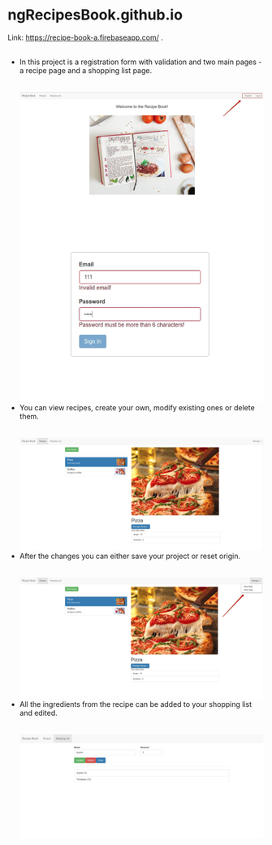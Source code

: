 # ngRecipesBook.github.io
Link: https://recipe-book-a.firebaseapp.com/ . <br /><br />
<ul>
  <li>In this project is a registration form with validation and two main pages - a recipe page and a shopping list page. </li>
   <br /><br />
  <img src="https://github.com/projectFromEllina/ngRecipesBook.github.io/blob/master/recipe-1.jpg"/>
  <img src="https://github.com/projectFromEllina/ngRecipesBook.github.io/blob/master/recipe-2.jpg"/>
  <li>You can view recipes, create your own, modify existing ones or delete them.</li>
   <br /><br />
  <img src="https://github.com/projectFromEllina/ngRecipesBook.github.io/blob/master/recipe-3.jpg"/>
  <li>After the changes you can either save your project or reset origin. </li>
   <br /><br />
  <img src="https://github.com/projectFromEllina/ngRecipesBook.github.io/blob/master/recipe-4.jpg"/>
  <li>All the ingredients from the recipe can be added to your shopping list and edited.</li>
   <br /><br />
  <img src="https://github.com/projectFromEllina/ngRecipesBook.github.io/blob/master/recipe-5.jpg"/>
</ul>
